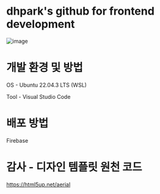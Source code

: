 # dhpark's github for frontend development
![image](https://github.com/pdh4869/pdh4869.github.io/assets/76561901/7332fca7-ccbe-4420-bb50-5b58fbcf8d4b)

# 개발 환경 및 방법
OS - Ubuntu 22.04.3 LTS (WSL)

Tool - Visual Studio Code

# 배포 방법
Firebase

# 감사 - 디자인 템플릿 원천 코드
https://html5up.net/aerial
